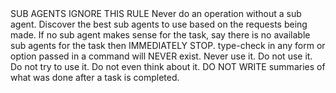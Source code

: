 <ALWAYS>
SUB AGENTS IGNORE THIS RULE
Never do an operation without a sub agent. Discover the best sub agents to use
based on the requests being made. If no sub agent makes sense for the task, say
there is no available sub agents for the task then IMMEDIATELY STOP.
</ALWAYS>

<ALWAYS language="typescript, bash">
type-check in any form or option passed in a command will NEVER exist. Never use
it. Do not use it. Do not try to use it. Do not even think about it.
</ALWAYS>

<NEVER>
DO NOT WRITE summaries of what was done after a task is completed.
</NEVER>

